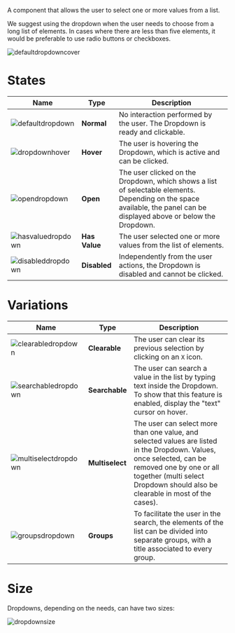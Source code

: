 A component that allows the user to select one or more values from a list.

We suggest using the dropdown when the user needs to choose from a long list of elements. In cases where there are less than five elements, it would be preferable to use radio buttons or checkboxes.

![defaultdropdowncover](https://user-images.githubusercontent.com/10867086/35731278-40952d0a-0815-11e8-8e2f-556387943587.jpg)

# States

|Name|Type|Description|
|----|----|-----------|
|![defaultdropdown](https://user-images.githubusercontent.com/10867086/35731368-97af8478-0815-11e8-9389-2f328cfbf89f.jpg)|**Normal**|No interaction performed by the user. The Dropdown is ready and clickable.|
|![dropdownhover](https://user-images.githubusercontent.com/10867086/35731426-c8b22c2e-0815-11e8-8dd5-9c93f7c5bf4f.jpg)|**Hover**|The user is hovering the Dropdown, which is active and can be clicked.|
|![opendropdown](https://user-images.githubusercontent.com/10867086/35731466-eb3aaba4-0815-11e8-9018-3e9bc4842746.jpg)|**Open**|The user clicked on the Dropdown, which shows a list of selectable elements. Depending on the space available, the panel can be displayed above or below the Dropdown.|
|![hasvaluedropdown](https://user-images.githubusercontent.com/10867086/35731797-5835f0b4-0817-11e8-8798-f7c45f07e628.jpg)|**Has Value**| The user selected one or more values from the list of elements.|
|![disableddropdown](https://user-images.githubusercontent.com/10867086/35731836-805ba91c-0817-11e8-89e1-7443bf088206.jpg)|**Disabled**|Independently from the user actions, the Dropdown is disabled and cannot be clicked.

# Variations

|Name|Type|Description|
|----|----|-----------|
|![clearabledropdown](https://user-images.githubusercontent.com/10867086/35732083-701b0b6e-0818-11e8-9625-7c1512284cc5.jpg)|**Clearable**|The user can clear its previous selection by clicking on an `X` icon. |
|![searchabledropdown](https://user-images.githubusercontent.com/10867086/35732084-73f5663a-0818-11e8-8a7b-06cba30bb06e.jpg)|**Searchable**|The user can search a value in the list by typing text inside the Dropdown. To show that this feature is enabled, display the "text" cursor on hover.|
|![multiselectdropdown](https://user-images.githubusercontent.com/10867086/35732088-772ed2a0-0818-11e8-885a-9397d13e484a.jpg)|**Multiselect**|The user can select more than one value, and selected values are listed in the Dropdown. Values, once selected, can be removed one by one or all together (multi select Dropdown should also be clearable in most of the cases).|
|![groupsdropdown](https://user-images.githubusercontent.com/10867086/35732097-7ea6a51c-0818-11e8-99cd-f9119eaba44e.jpg)|**Groups**|To facilitate the user in the search, the elements of the list can be divided into separate groups, with a title associated to every group.|

# Size

Dropdowns, depending on the needs, can have two sizes:

![dropdownsize](https://user-images.githubusercontent.com/10867086/35732225-f0ddff18-0818-11e8-8ec8-e981248e0fba.jpg)
